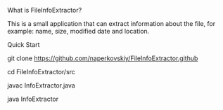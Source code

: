 What is FileInfoExtractor?

This is a small application that can extract information about the file, for example: name, size, modified date and location.

Quick Start

git clone https://github.com/naperkovskiy/FileInfoExtractor.github

cd FileInfoExtractor/src

javac InfoExtractor.java

java InfoExtractor

